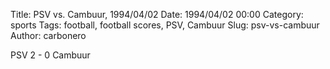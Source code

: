 Title: PSV vs. Cambuur, 1994/04/02
Date: 1994/04/02 00:00
Category: sports
Tags: football, football scores, PSV, Cambuur
Slug: psv-vs-cambuur
Author: carbonero


PSV 2 - 0 Cambuur
